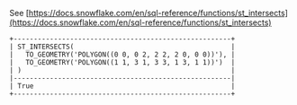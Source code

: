 See [https://docs.snowflake.com/en/sql-reference/functions/st_intersects](https://docs.snowflake.com/en/sql-reference/functions/st_intersects)
```
+------------------------------------------------------+
| ST_INTERSECTS(                                       |
|   TO_GEOMETRY('POLYGON((0 0, 0 2, 2 2, 2 0, 0 0))'), |
|   TO_GEOMETRY('POLYGON((1 1, 3 1, 3 3, 1 3, 1 1))')  |
| )                                                    |
|------------------------------------------------------|
| True                                                 |
+------------------------------------------------------+
```
